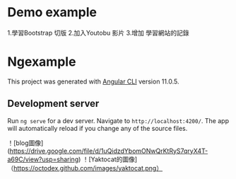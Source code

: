 # Demo example

1.學習Bootstrap 切版
2.加入Youtobu 影片
3.增加 學習網站的記錄

# Ngexample

This project was generated with [Angular CLI](https://github.com/angular/angular-cli) version 11.0.5.

## Development server

Run `ng serve` for a dev server. Navigate to `http://localhost:4200/`. The app will automatically reload if you change any of the source files.

！[blog圖像]
(https://drive.google.com/file/d/1uQidzdYbomONwQrKtRyS7qryX4T-a69C/view?usp=sharing)
！[Yaktocat的圖像]（https://octodex.github.com/images/yaktocat.png）
